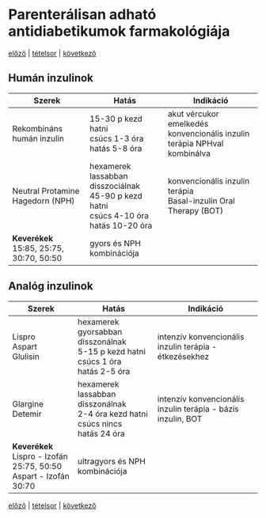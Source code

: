 # Parenterálisan adható antidiabetikumok farmakológiája

[előző](link) | [tételsor](0.%20Hattan%20ea%20kidolgozás%20-%20Németh%20Boldizsár.md) | [következő](link)

## Humán inzulinok

Szerek | Hatás | Indikáció
--- | --- | ---
Rekombináns humán inzulin | 15-30 p kezd hatni <br> csúcs 1-3 óra <br> hatás 5-8 óra | akut vércukor emelkedés <br> konvencionális inzulin terápia NPHval kombinálva
Neutral Protamine Hagedorn (NPH) | hexamerek lassabban disszociálnak <br> 45-90 p kezd hatni <br> csúcs 4-10 óra <br> hatás 10-20 óra | konvencionális inzulin terápia <br> Basal-inzulin Oral Therapy (BOT)
**Keverékek** <br> 15:85, 25:75, 30:70, 50:50 | gyors és NPH kombinációja

## Analóg inzulinok

Szerek | Hatás | Indikáció
--- | --- | ---
Lispro <br> Aspart <br> Glulisin | hexamerek gyorsabban disszonálnak <br> 5-15 p kezd hatni <br> csúcs 1 óra <br> hatás 2-5 óra | intenzív konvencionális inzulin terápia - étkezésekhez
Glargine <br> Detemir | hexamerek lassabban disszonálnak <br> 2-4 óra kezd hatni <br> csúcs nincs <br> hatás 24 óra | intenzív konvencionális inzulin terápia - bázis inzulin, BOT
**Keverékek** <br> Lispro - Izofán 25:75, 50:50 <br> Aspart - Izofán 30:70 | ultragyors és NPH kombinációja


[előző](link) | [tételsor](0.%20Hattan%20ea%20kidolgozás%20-%20Németh%20Boldizsár.md) | [következő](link)
